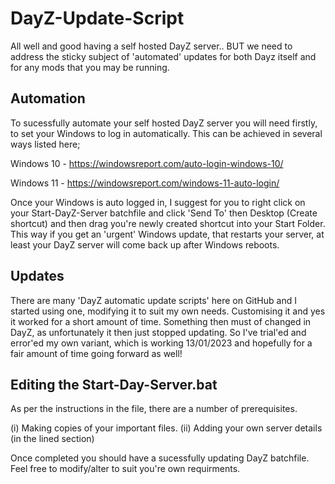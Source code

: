 # DayZ-Update-Script
All well and good having a self hosted DayZ server.. BUT we need to address the sticky subject of 'automated' updates for both Dayz itself and for any mods that you may be running.

## Automation

To sucessfully automate your self hosted DayZ server you will need firstly, to set your Windows to log in automatically. This can be achieved in several ways listed here;

Windows 10 - https://windowsreport.com/auto-login-windows-10/

Windows 11 - https://windowsreport.com/windows-11-auto-login/

Once your Windows is auto logged in, I suggest for you to right click on your Start-DayZ-Server batchfile and click 'Send To' then Desktop (Create shortcut) and then drag you're newly created shortcut into your Start Folder. This way if you get an 'urgent' Windows update, that restarts your server, at least your DayZ server will come back up after Windows reboots.


## Updates

There are many 'DayZ automatic update scripts' here on GitHub and I started using one, modifying it to suit my own needs. Customising it and yes it worked for a short amount of time. Something then must of changed in DayZ, as unfortunately it then just stopped updating. So I've trial'ed and error'ed my own variant, which is working 13/01/2023 and hopefully for a fair amount of time going forward as well!


## Editing the Start-Day-Server.bat

As per the instructions in the file, there are a number of prerequisites. 

(i) Making copies of your important files.
(ii) Adding your own server details (in the lined section)

Once completed you should have a sucessfully updating DayZ batchfile. Feel free to modify/alter to suit you're own requirments.
